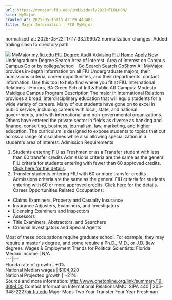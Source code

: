 ```yaml
---
url: https://mymajor.fiu.edu/individual/292INTLRLHON/
site: MyMajor
crawled_at: 2025-05-16T15:42:29.443483
title: Major Information | FIU MyMajor
---
```

normalized_at: 2025-05-22T17:17:33.299072
normalization_changes: Added trailing slash to directory path

![](https://mymajor.fiu.edu/assets/logo-T4VPR2BI.png)
MyMajor
[my.fiu.edu](https://my.fiu.edu/)
[FIU Degree Audit](https://dasa.fiu.edu/all-departments/advising/panther-success-hub/panther-degree-audit/)
[Advising](https://advising.fiu.edu)
[FIU Home](https://www.fiu.edu/)
[Apply Now](https://admissions.fiu.edu/)
Undergraduate Degree Search
Area of Interest
​
Area of Interest
on
Campus
​
Campus
Go
or by college/school
​
​
Go
Search
Search
GoShow All
MyMajor provides in-depth information on all FIU Undergraduate majors, their admissions criteria, career opportunities, and their departments' contact information. Use this tool to help find where you fit at FIU.
International Relations - Honors,
BA
Green Sch of Intl & Public Aff
Campus:
Modesto Maidique Campus
Program Description
The major in International Relations provides a broad, interdisciplinary education that will equip students for a wide variety of careers. Many of our students have gone on to excel in public service, including careers with local, state, and national governments, and with international and non-governmental organizations. Others have entered the private sector in fields as diverse as banking and finance, consulting, business, journalism, law, marketing, and higher education. The curriculum is designed to expose students to topics that cut across a range of disciplines while also allowing specialization in a student's area of interest.
Admission Requirements
1. Students entering FIU as Freshmen or as a Transfer student with less than 60 transfer credits
Admissions criteria are the same as the general FIU criteria for students entering with fewer than 60 approved credits. [Click here for the details](http://admissions.fiu.edu/apply/freshman/).
2. Transfer students entering FIU with 60 or more transfer credits
Admissions criteria are the same as the general FIU criteria for students entering with 60 or more approved credits. [Click here for the details](http://admissions.fiu.edu/apply/transfer/).
Career Opportunities
Related Occupations:
  * Claims Examiners, Property and Casualty Insurance
  * Insurance Adjusters, Examiners, and Investigators
  * Licensing Examiners and Inspectors
  * Assessors
  * Title Examiners, Abstractors, and Searchers
  * Criminal Investigators and Special Agents


Most of these occupations require graduate school. For example, they may require a master's degree, and some require a Ph.D., M.D., or J.D. (law degree).
Wages & Employment Trends for Political Scientists:
Florida Median income | N/A  
---|---  
Florida rate of growth | +0%  
National Median wages | $104,920  
National Projected growth | +21%  
Source and more information: <http://www.onetonline.org/link/summary/19-3094.00>
Contact Information
International RelationsMMC: SIPA 440 | 305-348-2227[pir.fiu.edu](https://mymajor.fiu.edu/admin/pir.fiu.edu)
Major Maps
Two Year Transfer
Four Year Freshman
